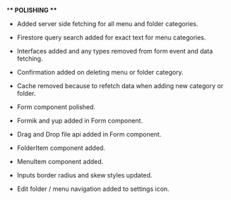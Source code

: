 \***\* POLISHING \*\***

- Added server side fetching for all menu and folder categories.
- Firestore query search added for exact text for menu categories.
- Interfaces added and any types removed from form event and data fetching.
- Confirmation added on deleting menu or folder category.
- Cache removed because to refetch data when adding new category or folder.

- Form component polished.
- Formik and yup added in Form component.

- Drag and Drop file api added in Form component.
- FolderItem component added.
- MenuItem component added.
- Inputs border radius and skew styles updated.
- Edit folder / menu navigation added to settings icon.

